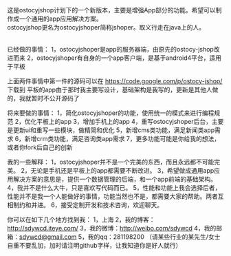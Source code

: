 这是ostocyjshop计划下的一个新版本，主要是增强App部分的功能。希望可以制作成一个通用的app应用解决方案。
<br>
ostocyjshop更名为ostocyjshoper简称jshoper。取义行走在java上的人。
<br><br>

已经做的事情：
1，ostocyjshoper是app的服务器端，由原先的ostocy-jshop改进而来
2，ostocyjshoper有自身的一个app客户端，是基于android4平台，适用于平板

上面两件事情中第一件的源码可以在 https://code.google.com/p/ostocy-jshop/ 下载到
平板的app由于那时我主要写设计，基础架构是我写的，更新是其他人做的，我就暂时不公开源码了

将来要做的事情：
1，简化ostocyjshoper的功能，使用统一的模式来进行编程规范
2，优化平板上的app
3，增加手机上的app
4，重写ostocyjshoper后台，主要是更新ui和重写一些模块，做精简和优化
5，新增cms类功能，满足新闻类app需求
6，新增crm类功能，满足咨询类app需求
7，更多功能可能是你给我的想法，或者你fork后自己的创新

我的一些解释：
1，ostocyjshoper并不是一个完美的东西，而且永远都不可能完美。
2，无论是手机还是平板上的app都需要不断改进。
3，希望做成通用app应用解决方案的意思是，提供一个数据管理的后端，和一个app前端的基础架构。
4，我并不是什么大牛，只是喜欢写代码而已。
5，性能和功能上我会选择后者，性能并不是我一个人能做好的事情，功能当然也不是，都需要大家的帮助。两者互相制约和并进。
6，接受定制开发和技术咨询，欢迎聊天。

你可以在如下几个地方找到我：
1，上海
2，我的博客：http://sdywcd.iteye.com/
3，我的微博：http://weibo.com/sdywcd
4，我的邮箱：sdywcd@gmail.com
5，我的qq：281198200 （请某些行业的某先生/女士自重不要乱加，加时请注明github字样，让我知道你是好人就行）
